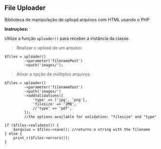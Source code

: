 ## File Uploader

Biblioteca de manipulação de upload arquivos com HTML usando o PHP

**Instruções:**

Utilize a função  `uploader()`  para receber a instância da classe.

> Realizar o upload de um arquivo:
>  
    $files = uploader()
             ->parameter('filenamePost')
             ->path('images/');
> Ativar a opção de múltiplos arquivos:
> 
    $files = uploader()
             ->parameter('filenamePost')
             ->path('images/')
             ->addValidations([  
                 'type' => ['jpg', 'png'],  
                 'filesize' => '2MB', 
                 //'type' => 'pdf',  
             ]); 
             //the options available for validation: "filesize" and "type"
             
	if ($files->validate()) {  
	    $arquivo = $files->save(); //returns a string with the filename
	} else {  
	    print_r($files->errors());
	}



